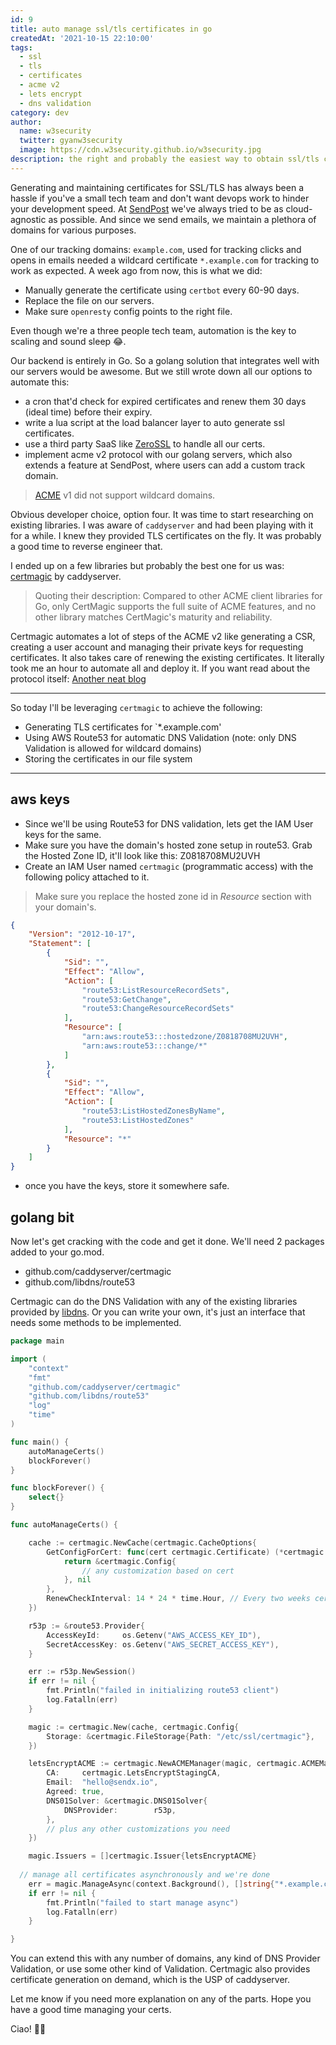 ```yaml
---
id: 9
title: auto manage ssl/tls certificates in go
createdAt: '2021-10-15 22:10:00'
tags:
  - ssl
  - tls
  - certificates
  - acme v2
  - lets encrypt
  - dns validation
category: dev
author: 
  name: w3security
  twitter: gyanw3security
  image: https://cdn.w3security.github.io/w3security.jpg
description: the right and probably the easiest way to obtain ssl/tls certificates. you can store them in your file system and use them with your load balancer or directly with your application.
---
```


Generating and maintaining certificates for SSL/TLS has always been a hassle if you've a small tech team and don't want devops work to hinder your development speed.
At [SendPost](https://sendpost.io) we've always tried to be as cloud-agnostic as possible. And since we send emails, we maintain a plethora of domains for various purposes.

One of our tracking domains: `example.com`, used for tracking clicks and opens in emails needed a wildcard certificate `*.example.com` for tracking to work as expected. A week ago from now, this is what we did:

- Manually generate the certificate using `certbot` every 60-90 days.
- Replace the file on our servers.
- Make sure `openresty` config points to the right file.

Even though we're a three people tech team, automation is the key to scaling and sound sleep 😂.

Our backend is entirely in Go. So a golang solution that integrates well with our servers would be awesome. But we still wrote down all our options to automate this:

- a cron that'd check for expired certificates and renew them 30 days (ideal time) before their expiry.
- write a lua script at the load balancer layer to auto generate ssl certificates.
- use a third party SaaS like [ZeroSSL](https://zerossl.com) to handle all our certs.
- implement acme v2 protocol with our golang servers, which also extends a feature at SendPost, where users can add a custom track domain.

> [ACME](https://en.wikipedia.org/wiki/Automated_Certificate_Management_Environment) v1 did not support wildcard domains.

Obvious developer choice, option four. It was time to start researching on existing libraries. I was aware of `caddyserver` and had been playing with it for a while. I knew they provided TLS certificates on the fly. It was probably a good time to reverse engineer that.

I ended up on a few libraries but probably the best one for us was: [certmagic](https://github.com/caddyserver/certmagic) by caddyserver.

> Quoting their description: Compared to other ACME client libraries for Go, only CertMagic supports the full suite of ACME features, and no other library matches CertMagic's maturity and reliability.

Certmagic automates a lot of steps of the ACME v2 like generating a CSR, creating a user account and managing their private keys for requesting certificates. It also takes care of renewing the existing certificates. It literally took me an hour to automate all and deploy it. If you want read about the protocol itself: [Another neat blog](https://www.keyfactor.com/blog/what-is-acme-protocol-and-how-does-it-work/)

---

So today I'll be leveraging `certmagic` to achieve the following:

- Generating TLS certificates for `*.example.com'
- Using AWS Route53 for automatic DNS Validation (note: only DNS Validation is allowed for wildcard domains)
- Storing the certificates in our file system

---

## aws keys

- Since we'll be using Route53 for DNS validation, lets get the IAM User keys for the same.
- Make sure you have the domain's hosted zone setup in route53. Grab the Hosted Zone ID, it'll look like this: Z0818708MU2UVH
- Create an IAM User named `certmagic` (programmatic access) with the following policy attached to it.

> Make sure you replace the hosted zone id in *Resource* section with your domain's.

```json
{
    "Version": "2012-10-17",
    "Statement": [
        {
            "Sid": "",
            "Effect": "Allow",
            "Action": [
                "route53:ListResourceRecordSets",
                "route53:GetChange",
                "route53:ChangeResourceRecordSets"
            ],
            "Resource": [
                "arn:aws:route53:::hostedzone/Z0818708MU2UVH",
                "arn:aws:route53:::change/*"
            ]
        },
        {
            "Sid": "",
            "Effect": "Allow",
            "Action": [
                "route53:ListHostedZonesByName",
                "route53:ListHostedZones"
            ],
            "Resource": "*"
        }
    ]
}
```

- once you have the keys, store it somewhere safe.

## golang bit

Now let's get cracking with the code and get it done. We'll need 2 packages added to your go.mod.

- github.com/caddyserver/certmagic
- github.com/libdns/route53

Certmagic can do the DNS Validation with any of the existing libraries provided by [libdns](https://github.com/libdns). Or you can write your own, it's just an interface that needs some methods to be implemented.


```go
package main

import (
	"context"
	"fmt"
	"github.com/caddyserver/certmagic"
	"github.com/libdns/route53"
	"log"
	"time"
)

func main() {
	autoManageCerts()
	blockForever()
}

func blockForever() {
    select{}
}

func autoManageCerts() {

	cache := certmagic.NewCache(certmagic.CacheOptions{
		GetConfigForCert: func(cert certmagic.Certificate) (*certmagic.Config, error) {
			return &certmagic.Config{
				// any customization based on cert
			}, nil
		},
		RenewCheckInterval: 14 * 24 * time.Hour, // Every two weeks cert is checked for renewal
	})

	r53p := &route53.Provider{
		AccessKeyId:     os.Getenv("AWS_ACCESS_KEY_ID"),
		SecretAccessKey: os.Getenv("AWS_SECRET_ACCESS_KEY"),
	}

	err := r53p.NewSession()
	if err != nil {
		fmt.Println("failed in initializing route53 client")
		log.Fatalln(err)
	}

	magic := certmagic.New(cache, certmagic.Config{
		Storage: &certmagic.FileStorage{Path: "/etc/ssl/certmagic"},
	})

	letsEncryptACME := certmagic.NewACMEManager(magic, certmagic.ACMEManager{
		CA:     certmagic.LetsEncryptStagingCA,
		Email:  "hello@sendx.io",
		Agreed: true,
		DNS01Solver: &certmagic.DNS01Solver{
			DNSProvider:        r53p,
		},
		// plus any other customizations you need
	})

	magic.Issuers = []certmagic.Issuer{letsEncryptACME}
  
  // manage all certificates asynchronously and we're done
	err = magic.ManageAsync(context.Background(), []string{"*.example.com"})
	if err != nil {
		fmt.Println("failed to start manage async")
		log.Fatalln(err)
	}

}
```

You can extend this with any number of domains, any kind of DNS Provider Validation, or use some other kind of Validation. Certmagic also provides certificate generation on demand, which is the USP of caddyserver.

Let me know if you need more explanation on any of the parts. Hope you have a good time managing your certs. 

Ciao! 👋🍺

